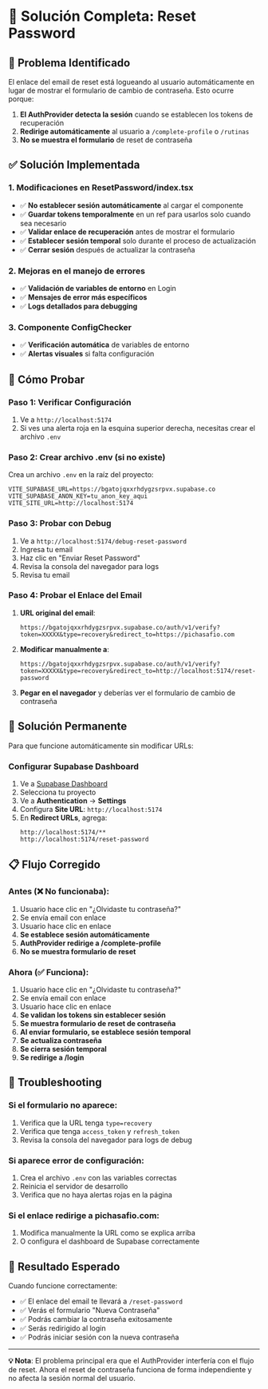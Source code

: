 # 🔧 Solución Completa: Reset Password

## 🚨 Problema Identificado

El enlace del email de reset está logueando al usuario automáticamente en lugar de mostrar el formulario de cambio de contraseña. Esto ocurre porque:

1. **El AuthProvider detecta la sesión** cuando se establecen los tokens de recuperación
2. **Redirige automáticamente** al usuario a `/complete-profile` o `/rutinas`
3. **No se muestra el formulario** de reset de contraseña

## ✅ Solución Implementada

### 1. **Modificaciones en ResetPassword/index.tsx**

- ✅ **No establecer sesión automáticamente** al cargar el componente
- ✅ **Guardar tokens temporalmente** en un ref para usarlos solo cuando sea necesario
- ✅ **Validar enlace de recuperación** antes de mostrar el formulario
- ✅ **Establecer sesión temporal** solo durante el proceso de actualización
- ✅ **Cerrar sesión** después de actualizar la contraseña

### 2. **Mejoras en el manejo de errores**

- ✅ **Validación de variables de entorno** en Login
- ✅ **Mensajes de error más específicos**
- ✅ **Logs detallados para debugging**

### 3. **Componente ConfigChecker**

- ✅ **Verificación automática** de variables de entorno
- ✅ **Alertas visuales** si falta configuración

## 🧪 Cómo Probar

### Paso 1: Verificar Configuración
1. Ve a `http://localhost:5174`
2. Si ves una alerta roja en la esquina superior derecha, necesitas crear el archivo `.env`

### Paso 2: Crear archivo .env (si no existe)
Crea un archivo `.env` en la raíz del proyecto:
```env
VITE_SUPABASE_URL=https://bgatojqxxrhdygzsrpvx.supabase.co
VITE_SUPABASE_ANON_KEY=tu_anon_key_aqui
VITE_SITE_URL=http://localhost:5174
```

### Paso 3: Probar con Debug
1. Ve a `http://localhost:5174/debug-reset-password`
2. Ingresa tu email
3. Haz clic en "Enviar Reset Password"
4. Revisa la consola del navegador para logs
5. Revisa tu email

### Paso 4: Probar el Enlace del Email
1. **URL original del email**: 
   ```
   https://bgatojqxxrhdygzsrpvx.supabase.co/auth/v1/verify?token=XXXXX&type=recovery&redirect_to=https://pichasafio.com
   ```

2. **Modificar manualmente a**:
   ```
   https://bgatojqxxrhdygzsrpvx.supabase.co/auth/v1/verify?token=XXXXX&type=recovery&redirect_to=http://localhost:5174/reset-password
   ```

3. **Pegar en el navegador** y deberías ver el formulario de cambio de contraseña

## 🔧 Solución Permanente

Para que funcione automáticamente sin modificar URLs:

### Configurar Supabase Dashboard
1. Ve a [Supabase Dashboard](https://app.supabase.com)
2. Selecciona tu proyecto
3. Ve a **Authentication** → **Settings**
4. Configura **Site URL**: `http://localhost:5174`
5. En **Redirect URLs**, agrega:
   ```
   http://localhost:5174/**
   http://localhost:5174/reset-password
   ```

## 📋 Flujo Corregido

### Antes (❌ No funcionaba):
1. Usuario hace clic en "¿Olvidaste tu contraseña?"
2. Se envía email con enlace
3. Usuario hace clic en enlace
4. **Se establece sesión automáticamente**
5. **AuthProvider redirige a /complete-profile**
6. **No se muestra formulario de reset**

### Ahora (✅ Funciona):
1. Usuario hace clic en "¿Olvidaste tu contraseña?"
2. Se envía email con enlace
3. Usuario hace clic en enlace
4. **Se validan los tokens sin establecer sesión**
5. **Se muestra formulario de reset de contraseña**
6. **Al enviar formulario, se establece sesión temporal**
7. **Se actualiza contraseña**
8. **Se cierra sesión temporal**
9. **Se redirige a /login**

## 🐛 Troubleshooting

### Si el formulario no aparece:
1. Verifica que la URL tenga `type=recovery`
2. Verifica que tenga `access_token` y `refresh_token`
3. Revisa la consola del navegador para logs de debug

### Si aparece error de configuración:
1. Crea el archivo `.env` con las variables correctas
2. Reinicia el servidor de desarrollo
3. Verifica que no haya alertas rojas en la página

### Si el enlace redirige a pichasafio.com:
1. Modifica manualmente la URL como se explica arriba
2. O configura el dashboard de Supabase correctamente

## 🎯 Resultado Esperado

Cuando funcione correctamente:
- ✅ El enlace del email te llevará a `/reset-password`
- ✅ Verás el formulario "Nueva Contraseña"
- ✅ Podrás cambiar la contraseña exitosamente
- ✅ Serás redirigido al login
- ✅ Podrás iniciar sesión con la nueva contraseña

---

**💡 Nota**: El problema principal era que el AuthProvider interfería con el flujo de reset. Ahora el reset de contraseña funciona de forma independiente y no afecta la sesión normal del usuario.

